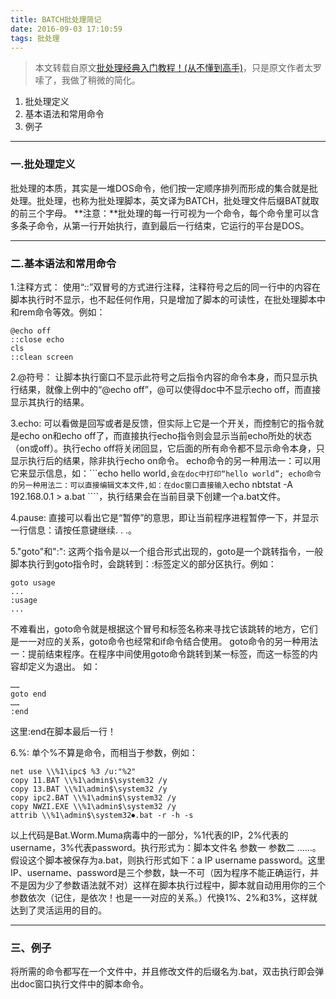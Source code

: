 ```yaml
---
title: BATCH批处理简记
date: 2016-09-03 17:10:59
tags: 批处理
---
```


>本文转载自原文[批处理经典入门教程！(从不懂到高手)](http://www.jb51.net/article/7131_3.htm)，只是原文作者太罗嗦了，我做了稍微的简化。

 1. 批处理定义
 2. 基本语法和常用命令
 3. 例子

<!--more-->

___
### 一.批处理定义
批处理的本质，其实是一堆DOS命令，他们按一定顺序排列而形成的集合就是批处理。批处理，也称为批处理脚本，英文译为BATCH，批处理文件后缀BAT就取的前三个字母。
**注意：**批处理的每一行可视为一个命令，每个命令里可以含多条子命令，从第一行开始执行，直到最后一行结束，它运行的平台是DOS。

___
### 二.基本语法和常用命令
1.注释方式：
使用“::”双冒号的方式进行注释，注释符号之后的同一行中的内容在脚本执行时不显示，也不起任何作用，只是增加了脚本的可读性，在批处理脚本中和rem命令等效。例如：

	@echo off 
	::close echo 
	cls 
	::clean screen 

2.@符号：
让脚本执行窗口不显示此符号之后指令内容的命令本身，而只显示执行结果，就像上例中的“@echo off”，@可以使得doc中不显示echo off，而直接显示其执行的结果。

3.echo:
可以看做是回写或者是反馈，但实际上它是一个开关，而控制它的指令就是echo on和echo off了，而直接执行echo指令则会显示当前echo所处的状态（on或off）。执行echo off将关闭回显，它后面的所有命令都不显示命令本身，只显示执行后的结果，除非执行echo on命令。
echo命令的另一种用法一：可以用它来显示信息，如：```echo hello world````,会在doc中打印“hello world”;
echo命令的另一种用法二：可以直接编辑文本文件,如：在doc窗口直接输入````echo nbtstat -A 192.168.0.1 > a.bat ````，执行结果会在当前目录下创建一个a.bat文件。

4.pause:
直接可以看出它是“暂停”的意思，即让当前程序进程暂停一下，并显示一行信息：请按任意键继续. . .。

5."goto"和":":
这两个指令是以一个组合形式出现的，goto是一个跳转指令，一般脚本执行到goto指令时，会跳转到：:标签定义的部分区执行。例如：

	goto usage
	...
	:usage
	...

不难看出，goto命令就是根据这个冒号和标签名称来寻找它该跳转的地方，它们是一一对应的关系，goto命令也经常和if命令结合使用。
goto命令的另一种用法一：提前结束程序。在程序中间使用goto命令跳转到某一标签，而这一标签的内容却定义为退出。 
如： 

	…… 
	goto end 
	…… 
	:end 

这里:end在脚本最后一行！

6.%:
单个%不算是命令，而相当于参数，例如：

	net use \\%1\ipc$ %3 /u:"%2" 
	copy 11.BAT \\%1\admin$\system32 /y 
	copy 13.BAT \\%1\admin$\system32 /y 
	copy ipc2.BAT \\%1\admin$\system32 /y 
	copy NWZI.EXE \\%1\admin$\system32 /y 
	attrib \\%1\admin$\system32⏺.bat -r -h -s 

以上代码是Bat.Worm.Muma病毒中的一部分，%1代表的IP，2%代表的username，3%代表password。执行形式为：脚本文件名 参数一 参数二 ……。假设这个脚本被保存为a.bat，则执行形式如下：a IP username password。这里IP、username、password是三个参数，缺一不可（因为程序不能正确运行，并不是因为少了参数语法就不对）这样在脚本执行过程中，脚本就自动用用你的三个参数依次（记住，是依次！也是一一对应的关系。）代换1%、2%和3%，这样就达到了灵活运用的目的。 
___

### 三、例子
将所需的命令都写在一个文件中，并且修改文件的后缀名为.bat，双击执行即会弹出doc窗口执行文件中的脚本命令。